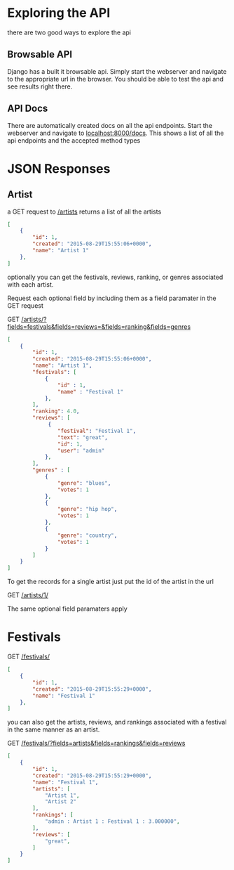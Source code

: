 # Exploring the API

there are two good ways to explore the api

## Browsable API
Django has a built it browsable api. Simply start the webserver and navigate to the appropriate url in the browser. You should be able to test the api and see results right there.

## API Docs
There are automatically created docs on all the api endpoints. Start the webserver and navigate to [localhost:8000/docs](localhost:8000/docs). This shows a list of all the api endpoints and the accepted method types

# JSON Responses

## Artist
a GET request to [/artists](#) returns a list of all the artists

```json
[
	{
		"id": 1,
		"created": "2015-08-29T15:55:06+0000",
		"name": "Artist 1"
	},
]
```

optionally you can get the festivals, reviews, ranking, or genres associated with each artist.

Request each optional field by including them as a field paramater in the GET request

GET [/artists/?fields=festivals&fields=reviews=&fields=ranking&fields=genres](#)

```json
[
	{
		"id": 1,
		"created": "2015-08-29T15:55:06+0000",
		"name": "Artist 1",
		"festivals": [
			{
			    "id" : 1,
			    "name" : "Festival 1"
			},
		],
		"ranking": 4.0,
		"reviews": [
			 {
                "festival": "Festival 1",
                "text": "great",
                "id": 1,
                "user": "admin"
            },
		],
		"genres" : [
			{
                "genre": "blues",
                "votes": 1
            },
            {
                "genre": "hip hop",
                "votes": 1
            },
            {
                "genre": "country",
                "votes": 1
            }
		]
	}
]
```

To get the records for a single artist just put the id of the artist in the url

GET [/artists/1/](#)

The same optional field paramaters apply

# Festivals

GET [/festivals/](#)

```json
[
	{
        "id": 1,
        "created": "2015-08-29T15:55:29+0000",
        "name": "Festival 1"
    },
]
```

you can also get the artists, reviews, and rankings associated with a festival in the same manner
as an artist.

GET [/festivals/?fields=artists&fields=rankings&fields=reviews](#)

```json
[
	{
		"id": 1,
        "created": "2015-08-29T15:55:29+0000",
        "name": "Festival 1",
        "artists": [
            "Artist 1",
            "Artist 2"
        ],
        "rankings": [
            "admin : Artist 1 : Festival 1 : 3.000000",
        ],
        "reviews": [
            "great",
        ]
    }
]
```





